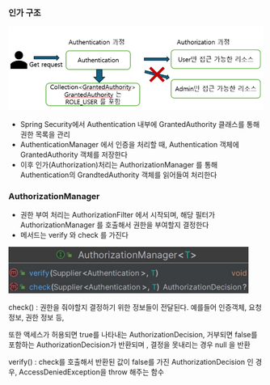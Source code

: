 ### 인가 구조

![img.png](img.png)

- Spring Security에서 Authentication 내부에 GrantedAuthority 클래스를 통해 권한 목록을 관리
- AuthenticationManager 에서 인증을 처리할 때, Authentication 객체에 GrantedAuthority 객체를 저장한다
- 이후 인가(Authorization)처리는 AuthorizationManager 를 통해 Authentication의 GrandtedAuthority 객체를 읽어들여 처리한다



### AuthorizationManager
- 권한 부여 처리는 AuthorizationFilter 에서 시작되며, 해당 필터가 AuthorizationManager 를 호출해서 권한을 부여할지 결정한다
- 메서드는 verify 와 check 를 가진다

![img_1.png](img_1.png)

check() : 권한을 줘야할지 결정하기 위한 정보들이 전달된다. 예를들어 인증객체, 요청 정보, 권한 정보 등,

또한 액세스가 허용되면 true를 나타내는 AuthorizationDecision, 거부되면 false를 포함하는 AuthorizationDecision가 반환되며
, 결정을 못내리는 경우 null 을 반환

verify() : check를 호출해서 반환된 값이 false를 가진 AuthorizationDecision 인 경우, AccessDeniedException을 throw 해주는 함수


### 